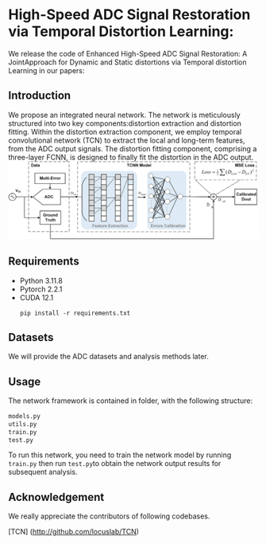 # High-Speed ADC Signal Restoration via Temporal Distortion Learning: 
We release the code of Enhanced High-Speed ADC Signal Restoration: A JointApproach for Dynamic and Static distortions via Temporal distortion Learning in our papers:
## Introduction
We propose an integrated neural network. The network is meticulously structured into two key components:distortion extraction and distortion fitting. Within the distortion extraction component, we employ temporal convolutional network (TCN) to extract the local and long-term features, from the ADC output signals. The distortion fitting component, comprising a three-layer FCNN, is designed to finally fit the distortion in the ADC output.
![image](Pic1.png)

## Requirements
* Python 3.11.8
* Pytorch 2.2.1
* CUDA 12.1
  ```
  pip install -r requirements.txt
  ```
## Datasets
We will provide the ADC datasets and analysis methods later.
## Usage
The network framework is contained in folder, with the following structure:
```
models.py
utils.py
train.py
test.py
```
To run this network, you need to train the network model by running ```train.py``` then run ```test.py```to obtain the network output results for subsequent analysis.
## Acknowledgement
We really appreciate the contributors of following codebases.

[TCN] (http://github.com/locuslab/TCN)
